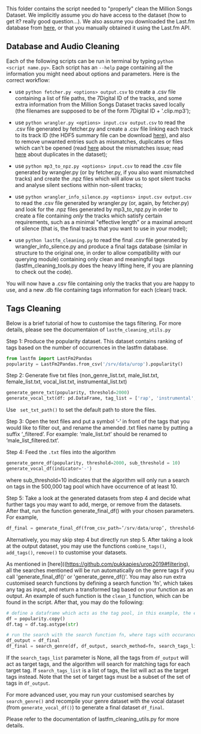 This folder contains the script needed to "properly" clean the Million Songs Dataset. We implicitly assume you _do_ have access to the dataset (how to get it? really good question...). We also assume you downloaded the Last.fm database from [here](http://millionsongdataset.com/lastfm/), or that you manually obtained it using the Last.fm API. 

## Database and Audio Cleaning

Each of the following scripts can be run in terminal by typing `python <script name.py>`. Each script has an `--help` page containing all the information you might need about options and parameters. Here is the correct workflow:

 - use `python fetcher.py <options> output.csv` to create a .csv file containing a list of file paths, the 7Digital ID of the tracks, and some extra information from the Million Songs Dataset tracks saved locally (the filenames are supposed to be of the form 7Digital ID + '.clip.mp3');

- use `python wrangler.py <options> input.csv output.csv` to read the .csv file generated by fetcher.py and create a .csv file linking each track to its track ID (the HDF5 summary file can be download [here](http://millionsongdataset.com/sites/default/files/AdditionalFiles/msd_summary_file.h5)), and also to remove unwanted entries such as mismatches, duplicates or files which can't be opened (read [here](http://millionsongdataset.com/blog/12-2-12-fixing-matching-errors/) about the mismatches issue; read [here](http://millionsongdataset.com/blog/11-3-15-921810-song-dataset-duplicates/) about duplicates in the dataset);

- use `python mp3_to_npz.py <options> input.csv` to read the .csv file generated by wrangler.py (or by fetcher.py, if you also want mismatched tracks) and create the .npz files which will allow us to spot silent tracks and analyse silent sections within non-silent tracks;

- use `python wrangler_info_silence.py <options> input.csv output.csv` to read the .csv file generated by wrangler.py (or, again, by fetcher.py) and look for the .npz files generated by mp3_to_npz.py in order to create a file containing _only_ the tracks which satisfy certain requirements, such as a minimal "effective length" or a maximal amount of silence (that is, the final tracks that you want to use in your model);

- use `python lastfm_cleaning.py` to read the final .csv file generated by wrangler_info_silence.py and produce a final tags database (similar in structure to the original one, in order to allow compatibility with our querying module) containing only clean and meaningful tags (lastfm_cleaning_tools.py does the heavy lifting here, if you are planning to check out the code).

You will now have a .csv file containing only the tracks that you are happy to use, and a new .db file containing tags information for each (clean) track.

## Tags Cleaning
Below is a brief tutorial of how to customise the tags filtering. For more details, please see the documentaion of `lastfm_cleaning_utils.py`

Step 1: Produce the popularity dataset. This dataset contains ranking of tags based on the number of occurrences in the lastfm database. 

```python
from lastfm import LastFm2Pandas
popularity = LastFm2Pandas.from_csv('/srv/data/urop').popularity()
```

Step 2: Generate five txt files (non_genre_list.txt, male_list.txt, female_list.txt, vocal_list.txt, instrumental_list.txt)

```python
generate_genre_txt(popularity, threshold=2000)
generate_vocal_txt(df: pd.DataFrame, tag_list = ['rap', 'instrumental', 'male', 'female'], percentage_list=[90, 90, 90, 80])
```

Use ` set_txt_path()` to set the default path to store the files.

Step 3: Open the text files and put a symbol ‘-’ in front of the tags that you would like to filter out, and rename the amended .txt files name by putting a suffix ‘_filtered’. For example: ‘male_list.txt’ should be renamed to ‘male_list_filtered.txt’.

Step 4: Feed the `.txt` files into the algorithm

```python
generate_genre_df(popularity, threshold=2000, sub_threshold = 10)
generate_vocal_df(indicator='-')
```
where sub_threshold=10 indicates that the algorithm will only run a search on tags in the 500,000 tag pool which have occurrence of at least 10.

Step 5: Take a look at the generated datasets from step 4 and decide what further tags you may want to add, merge, or remove from the datasets. After that, run the function generate_final_df() with your chosen parameters. For example,

```python
df_final = generate_final_df(from_csv_path=’/srv/data/urop’, threshold=2000, sub_threshold=10, combine_list=[[‘rhythm and blues’, ‘rnb’], [‘funky’, ‘funk’]], drop_list=[‘2000’, ‘00’, ‘90’, ‘80’, ‘70’, ‘60’])
```

Alternatively, you may skip step 4 but directly run step 5. After taking a look at the output dataset, you may use the functions `combine_tags()`, `add_tags()`, `remove()` to customise your datasets.

As mentioned in [here]((https://github.com/pukkapies/urop2019#filtering), all the searches mentioned will be run automatically on the genre tags if you 
call 'generate_final_df()' or 'generate_genre_df()'. You may also run extra customised search functions by defining a search function 'fn', which takes any tag as input, 
and return a transformed tag based on your function as an output. An example of such function is the `clean_1` function, which can be found in the script. After that, you may do the 
following:

```python
# define a dataframe which acts as the tag pool, in this example, the entire popularity dataset is used
df = popularity.copy()
df.tag = df.tag.astype(str)

# run the search with the search function fn, where tags with occurance ≥ 10 from the popularity dataset will be in the tag pool
df_output = df_final
df_final = search_genre(df, df_output, search_method=fn, search_tags_list=None, sub_threshold=10)
```

If the `search_tags_list` parameter is None, all the tags from `df_output` will act as target tags, and the algorithm will search for matching tags for each target tag. If 
`search_tags_list` is a list of tags, the list will act as the target tags instead. Note that the set of target tags must be a subset of the set of tags in `df_output`.

For more advanced user, you may run your customised searches by `search_genre()` and recompile your genre dataset with the vocal dataset (from `generate_vocal_df()`)
to generate a final dataset `df_final`.




Please refer to the documentation of lastfm_cleaning_utils.py for more details.
